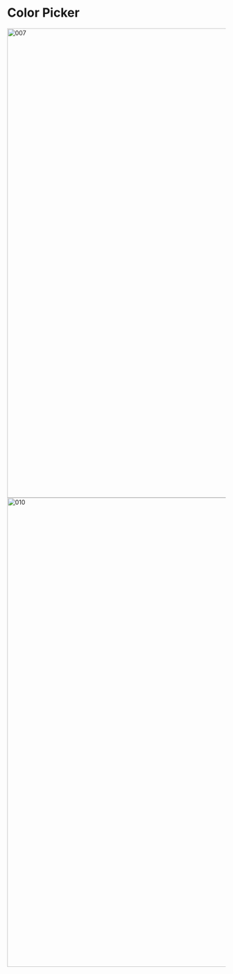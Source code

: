 # Color Picker



<img width="1920" height="1080" alt="007" src="https://github.com/user-attachments/assets/b0fbfecd-7413-4d6a-83d8-fb39c2223e49" />


<img width="1920" height="1080" alt="010" src="https://github.com/user-attachments/assets/fe4d2fcf-d048-498b-a021-eea9b8d8d3e3" />





